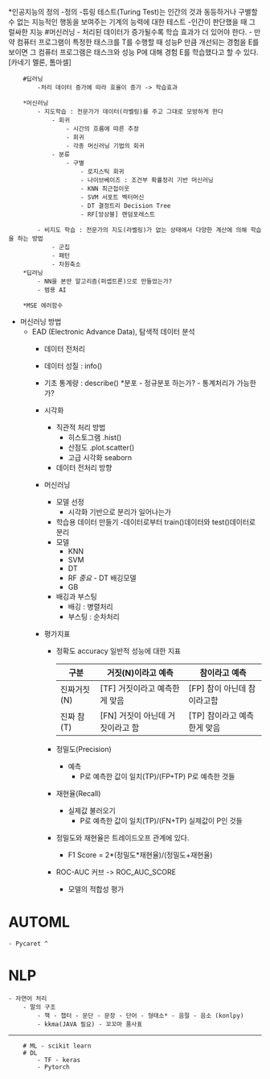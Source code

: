 *인공지능의 정의
    -정의
        -튜링 테스트(Turing Test)는 인간의 것과 동등하거나 구별할 수 없는 지능적인 행동을 보여주는 기계의 능력에 대한 테스트
        -인간이 판단했을 때 그럴싸한 지능
    #머신러닝
        - 처리된 데이터가 증가될수록 학습 효과가 더 있어야 한다.
        - 만약 컴퓨터 프로그램이 특정한 태스크를 T를 수행할 때 성능P 만큼 개선되는 경험을 E를 보이면
        그 컴퓨터 프로그램은 태스크와 성능 P에 대해 경험 E를 학습했다고 할 수 있다.[카네기 멜론, 톰마셀]

        #딥러닝
            -처리 데이터 증가에 따라 효율이 증가 -> 학습효과
        
        *머신러닝
            - 지도학습 : 전문가가 데이터(라벨링)를 주고 그대로 모방하게 한다
                - 회귀
                    - 시간의 흐름에 따른 추정
                    - 회귀
                    - 각종 머신러닝 기법의 회귀
                - 분류
                    - 구별
                        - 로지스틱 회귀
                        - 나이브베이즈 : 조건부 확률정리 기반 머신러닝
                        - KNN 최근접이웃
                        - SVM 서포트 벡터머신
                        - DT 결정트리 Decision Tree
                        - RF[앙상블] 랜덤포레스트 

            - 비지도 학습 : 전문가의 지도(라벨링)가 없는 상태에서 다양한 계산에 의해 학습을 하는 방법
                - 군집
                - 패턴
                - 차원축소
        *딥러닝
            - NN을 본딴 알고리즘(퍼셉트론)으로 만들었는가?
            - 범용 AI
        
        *MSE 에러함수

* 머신러닝 방법
    - EAD (Electronic Advance Data), 탐색적 데이터 분석
        - 데이터 전처리
        - 데이터 성질 : info()
        - 기초 통계량 : describe()
            *분포
                - 정규분포 하는가?
                - 통계처리가 가능한가?
        - 시각화
            - 직관적 처리 방법
                - 히스토그램 .hist()
                - 산점도 .plot.scatter()
                - 고급 시각화 seaborn
            - 데이터 전처리 방향

        - 머신러닝
            - 모델 선정
                - 시각화 기반으로 분리가 일어나는가
            - 학습용 데이터 만들기
                -데이터로부터 train()데이터와 test()데이터로 분리    
            - 모델
                - KNN
                - SVM
                - DT
                - RF *중요* - DT 배깅모델
                - GB
            - 배깅과 부스팅
                - 배깅 : 병렬처리
                - 부스팅 : 순차처리

        - 평가지표
            - 정확도 accuracy 일반적 성능에 대한 지표

                |구분|거짓(N)이라고 예측|참이라고 예측|
                |--|--|--|
                |진짜거짓(N)|[TF] 거짓이라고 예측한게 맞음|[FP] 참이 아닌데 참이라고함|
                |진짜 참(T)|[FN] 거짓이 아닌데 거짓이라고 함 |[TP] 참이라고 예측한게 맞음|

            - 정밀도(Precision)
                * 예측
                    - P로 예측한 값이 일치(TP)/(FP+TP) P로 예측한 것들
            - 재현율(Recall)
                * 실제값 불러오기
                    - P로 예측한 값이 일치(TP)/(FN+TP) 실제값이 P인 것들
            - 정밀도와 재현율은 트레이드오프 관계에 있다.
                - F1 Score = 2*(정밀도*재현율)/(정밀도+재현율)
            - ROC-AUC 커브 -> ROC_AUC_SCORE
                - 모델의 적합성 평가

# AUTOML
    - Pycaret ^
# NLP
    - 자연어 처리
        - 말의 구조
            - 책 - 챕터 - 문단 - 문장 - 단어 - 형태소* - 음절 - 음소 (konlpy)
            - kkma(JAVA 필요) - 꼬꼬마 품사표



    























---------------------------------
        # ML - scikit learn
        # DL 
            - TF - keras
            - Pytorch
